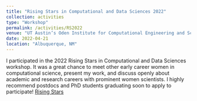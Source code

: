 ```yaml
---
title: "Rising Stars in Computational and Data Sciences 2022"
collection: activities
type: "Workshop"
permalink: /activities/RS2022
venue: "UT Austin’s Oden Institute for Computational Engineering and Sciences, Sandia National Laboratories, and Lawrence Livermore National Laboratory"
date: 2022-04-21
location: "Albuquerque, NM"
---
```


I participated in the 2022 Rising Stars in Computational and Data Sciences workshop. It was a great chance to meet other early career women in computational science, present my work, and discuss openly about academic and research careers with prominent women scientists. I highly recommend postdocs and PhD students graduating soon to apply to participate! 
[Rising Stars](https://www.sandia.gov/risingstars/)
